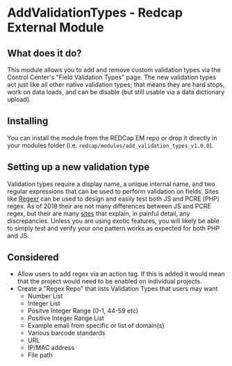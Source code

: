 # AddValidationTypes - Redcap External Module

## What does it do?

This module allows you to add and remove custom validation types via the Control Center's "Field Validation Types" page. The new validation types act just like all other native validation types; that means they are hard stops, work on data loads, and can be disable (but still usable via a data dictionary upload).

## Installing

You can install the module from the REDCap EM repo or drop it directly in your modules folder (i.e. `redcap/modules/add_validation_types_v1.0.0`).

## Setting up a new validation type

Validation types require a display name, a unique internal name, and two regular expressions that can be used to perform validation on fields. Sites like [Regexr](https://regexr.com/) can be used to design and easily test both JS and PCRE (PHP) regex. As of 2018 their are not many differences between JS and PCRE regex, but their are many [sites](https://gist.github.com/CMCDragonkai/6c933f4a7d713ef712145c5eb94a1816) that explain, in painful detail, any discrepancies. Unless you are using exotic features, you will likely be able to simply test and verify your one pattern works as expected for both PHP and JS.

## Considered

* Allow users to add regex via an action tag. If this is added it would mean that the project would need to be enabled on individual projects.
* Create a "Regex Repo" that lists Validation Types that users may want
  * Number List
  * Integer List
  * Positve Integer Range (0-1, 44-59 etc)
  * Positive Integer Range List
  * Example email from specific or list of domain(s)
  * Various barcode standards
  * URL
  * IP/MAC address
  * File path
